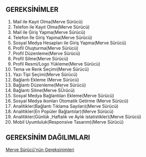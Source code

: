 GEREKSİNİMLER
---

1. Mail ile  Kayıt Olma(Merve Sürücü)
2. Telefon ile Kayıt Olma(Merve Sürücü)
3. Mail ile  Giriş Yapma(Merve Sürücü)
4. Telefon İle Giriş Yapma(Merve Sürücü)
5. Sosyal Medya Hesapları ile Giriş Yapma(Merve Sürücü)
6. Profil Oluşturma(Merve Sürücü)
7. Profil Düzenleme(Merve Sürücü)
8. Profil Silme(Merve Sürücü)
9. Profil Resmi/Logo Yükleme(Merve Sürücü)
10. Tema ve Renk Seçimi(Merve Sürücü)
11. Yazı Tipi Seçimi(Merve Sürücü)
12. Bağlantı Ekleme (Merve Sürücü)
13. Bağlantı Düzenleme(Merve Sürücü)
14. Bağlantı Silme(Merve SÜrücü)
15. Sosyal Medya Bağlantıları Ekleme(Merve Sürücü)
16. Sosyal Medya ikonları Otomatik Getirme (Merve Sürücü)
17. Analitikler(Bağlantı Tıklama Sayıları)(Merve Sürücü)
18. Analitikler(En Popüler Bağlantılar)(Merve Sürücü)
19. Analitikler(Günlük ,Haftalık ve Aylık istatistikler)(Merve Sürücü)
20. Mobil Uyumluluk(Responsive Tasarım)(Merve Sürücü)
    


GEREKSİNİM DAĞILIMLARI
---

[Merve Sürücü'nün Gereksinimleri](<Merve -Sürücü-Gereksinimler.md>)






